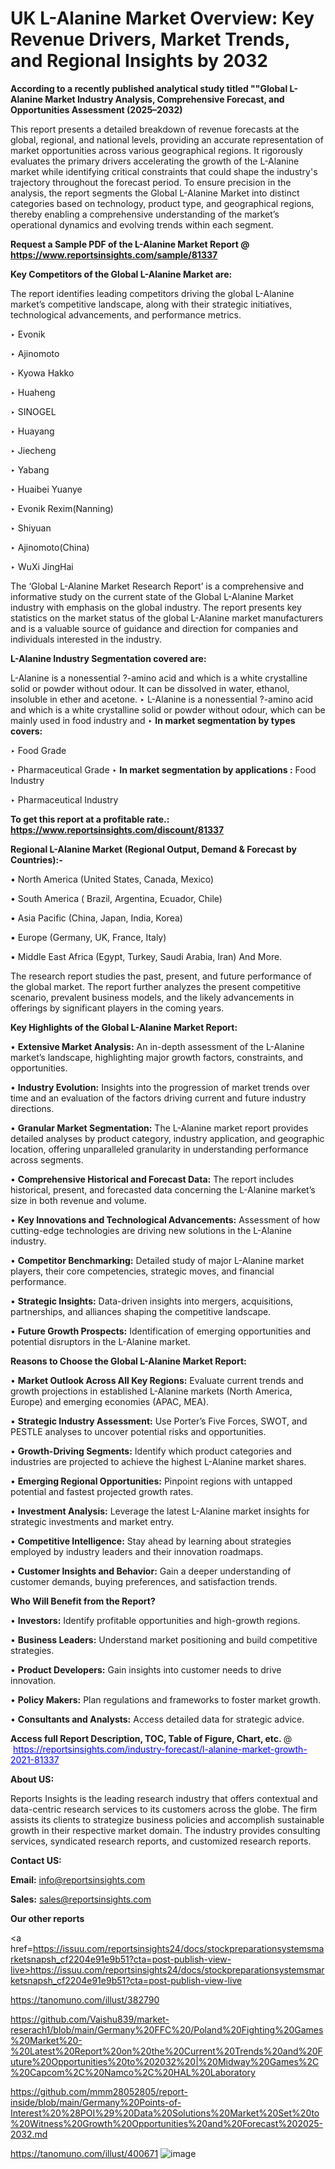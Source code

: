 # UK L-Alanine Market Overview: Key Revenue Drivers, Market Trends, and Regional Insights by 2032

<strong>According to a recently published analytical study titled ""Global L-Alanine Market Industry Analysis, Comprehensive Forecast, and Opportunities Assessment (2025–2032)</strong>

This report presents a detailed breakdown of revenue forecasts at the global, regional, and national levels, providing an accurate representation of market opportunities across various geographical regions. It rigorously evaluates the primary drivers accelerating the growth of the L-Alanine market while identifying critical constraints that could shape the industry's trajectory throughout the forecast period. To ensure precision in the analysis, the report segments the Global L-Alanine Market into distinct categories based on technology, product type, and geographical regions, thereby enabling a comprehensive understanding of the market’s operational dynamics and evolving trends within each segment.

<strong>Request a Sample PDF of the L-Alanine Market Report </strong><strong>@<a href=https://www.reportsinsights.com/sample/81337 style=color:#0000ff;> https://www.reportsinsights.com/sample/81337</a></strong></font>

<strong>Key Competitors of the Global L-Alanine Market are:</strong>

The report identifies leading competitors driving the global L-Alanine market’s competitive landscape, along with their strategic initiatives, technological advancements, and performance metrics.

‣ Evonik

‣ Ajinomoto

‣ Kyowa Hakko

‣ Huaheng

‣ SINOGEL

‣ Huayang

‣ Jiecheng

‣ Yabang

‣ Huaibei Yuanye

‣ Evonik Rexim(Nanning)

‣ Shiyuan

‣ Ajinomoto(China)

‣ WuXi JingHai

The ‘Global L-Alanine Market Research Report’ is a comprehensive and informative study on the current state of the Global L-Alanine Market industry with emphasis on the global industry. The report presents key statistics on the market status of the global L-Alanine market manufacturers and is a valuable source of guidance and direction for companies and individuals interested in the industry.

<strong>L-Alanine Industry Segmentation covered are:</strong>

L-Alanine is a nonessential ?-amino acid and which is a white crystalline solid or powder without odour. It can be dissolved in water, ethanol, insoluble in ether and acetone.
‣ L-Alanine is a nonessential ?-amino acid and which is a white crystalline solid or powder without odour, which can be mainly used in food industry and 
‣ 
<strong>In market segmentation by types covers: </strong> 

‣ Food Grade

‣ Pharmaceutical Grade
‣ 
<strong>In market segmentation by applications :</strong> 
Food Industry

‣ Pharmaceutical Industry

<strong>To get this report at a profitable rate.: <a href=https://www.reportsinsights.com/discount/81337 style=color:#0000ff;>https://www.reportsinsights.com/discount/81337</a></strong></font>

<strong>Regional L-Alanine Market (Regional Output, Demand &amp; Forecast by Countries):-</strong>

• North America (United States, Canada, Mexico)

• South America ( Brazil, Argentina, Ecuador, Chile)

• Asia Pacific (China, Japan, India, Korea)

• Europe (Germany, UK, France, Italy)

• Middle East Africa (Egypt, Turkey, Saudi Arabia, Iran) And More.

The research report studies the past, present, and future performance of the global market. The report further analyzes the present competitive scenario, prevalent business models, and the likely advancements in offerings by significant players in the coming years.

<strong>Key Highlights of the Global L-Alanine Market Report:</strong>

• <strong>Extensive Market Analysis:</strong> An in-depth assessment of the L-Alanine market’s landscape, highlighting major growth factors, constraints, and opportunities.

• <strong>Industry Evolution:</strong> Insights into the progression of market trends over time and an evaluation of the factors driving current and future industry directions.

• <strong>Granular Market Segmentation:</strong> The L-Alanine market report provides detailed analyses by product category, industry application, and geographic location, offering unparalleled granularity in understanding performance across segments.

• <strong>Comprehensive Historical and Forecast Data:</strong> The report includes historical, present, and forecasted data concerning the L-Alanine market’s size in both revenue and volume.

• <strong>Key Innovations and Technological Advancements:</strong> Assessment of how cutting-edge technologies are driving new solutions in the L-Alanine industry.

• <strong>Competitor Benchmarking:</strong> Detailed study of major L-Alanine market players, their core competencies, strategic moves, and financial performance.

• <strong>Strategic Insights:</strong> Data-driven insights into mergers, acquisitions, partnerships, and alliances shaping the competitive landscape.

• <strong>Future Growth Prospects:</strong> Identification of emerging opportunities and potential disruptors in the L-Alanine market.

<strong>Reasons to Choose the Global L-Alanine Market Report:</strong>

• <strong>Market Outlook Across All Key Regions:</strong> Evaluate current trends and growth projections in established L-Alanine markets (North America, Europe) and emerging economies (APAC, MEA).

• <strong>Strategic Industry Assessment:</strong> Use Porter’s Five Forces, SWOT, and PESTLE analyses to uncover potential risks and opportunities.

• <strong>Growth-Driving Segments:</strong> Identify which product categories and industries are projected to achieve the highest L-Alanine market shares.

• <strong>Emerging Regional Opportunities:</strong> Pinpoint regions with untapped potential and fastest projected growth rates.

• <strong>Investment Analysis:</strong> Leverage the latest L-Alanine market insights for strategic investments and market entry.

• <strong>Competitive Intelligence:</strong> Stay ahead by learning about strategies employed by industry leaders and their innovation roadmaps.

• <strong>Customer Insights and Behavior:</strong> Gain a deeper understanding of customer demands, buying preferences, and satisfaction trends.

<strong>Who Will Benefit from the Report?</strong>

• <strong>Investors:</strong> Identify profitable opportunities and high-growth regions.

• <strong>Business Leaders:</strong> Understand market positioning and build competitive strategies.

• <strong>Product Developers:</strong> Gain insights into customer needs to drive innovation.

• <strong>Policy Makers:</strong> Plan regulations and frameworks to foster market growth.

• <strong>Consultants and Analysts:</strong> Access detailed data for strategic advice.
</ul>
<strong>Access full Report Description, TOC, Table of Figure, Chart, etc. </strong>@  <a href=https://reportsinsights.com/industry-forecast/l-alanine-market-growth-2021-81337 style=color:#0000ff;>https://reportsinsights.com/industry-forecast/l-alanine-market-growth-2021-81337</a></font>

<strong><strong>About US</strong>:</strong>

Reports Insights is the leading research industry that offers contextual and data-centric research services to its customers across the globe. The firm assists its clients to strategize business policies and accomplish sustainable growth in their respective market domain. The industry provides consulting services, syndicated research reports, and customized research reports.

<strong>Contact US:</strong>

<p class=""""><b>Email:</b> <a href=mailto:info@reportsinsights.com>info@reportsinsights.com</a></p>
<p class=""""><b>Sales:</b> <a href=mailto:sales@reportsinsights.com>sales@reportsinsights.com</a></p>

<strong>Our other reports</strong>

<a href=https://issuu.com/reportsinsights24/docs/stockpreparationsystemsmarketsnapsh_cf2204e91e9b51?cta=post-publish-view-live>https://issuu.com/reportsinsights24/docs/stockpreparationsystemsmarketsnapsh_cf2204e91e9b51?cta=post-publish-view-live</a>

<a href=https://tanomuno.com/illust/382790>https://tanomuno.com/illust/382790</a>

<a href=https://github.com/Vaishu839/market-reserach1/blob/main/Germany%20FFC%20/Poland%20Fighting%20Games%20Market%20-%20Latest%20Report%20on%20the%20Current%20Trends%20and%20Future%20Opportunities%20to%202032%20|%20Midway%20Games%2C%20Capcom%2C%20Namco%2C%20HAL%20Laboratory>https://github.com/Vaishu839/market-reserach1/blob/main/Germany%20FFC%20/Poland%20Fighting%20Games%20Market%20-%20Latest%20Report%20on%20the%20Current%20Trends%20and%20Future%20Opportunities%20to%202032%20|%20Midway%20Games%2C%20Capcom%2C%20Namco%2C%20HAL%20Laboratory</a>

<a href=https://github.com/mmm28052805/report-inside/blob/main/Germany%20Points-of-Interest%20%28POI%29%20Data%20Solutions%20Market%20Set%20to%20Witness%20Growth%20Opportunities%20and%20Forecast%202025-2032.md>https://github.com/mmm28052805/report-inside/blob/main/Germany%20Points-of-Interest%20%28POI%29%20Data%20Solutions%20Market%20Set%20to%20Witness%20Growth%20Opportunities%20and%20Forecast%202025-2032.md</a>

<a href=https://tanomuno.com/illust/400671>https://tanomuno.com/illust/400671</a>
![image](https://github.com/user-attachments/assets/cc48645c-9f6f-447d-a174-64a780172480)
